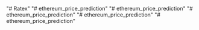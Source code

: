 "# Ratex" 
"# ethereum_price_prediction" 
"# ethereum_price_prediction" 
"# ethereum_price_prediction" 
"# ethereum_price_prediction" 
"# ethereum_price_prediction" 
